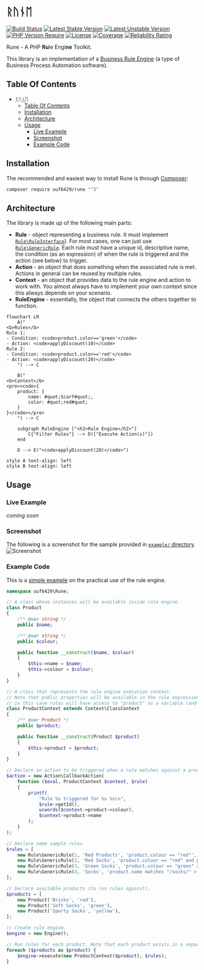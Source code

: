# ᚱᚢᚾᛖ

[![Build Status](https://github.com/uuf6429/rune/actions/workflows/ci.yml/badge.svg)](https://github.com/uuf6429/rune/actions)
[![Latest Stable Version](https://poser.pugx.org/uuf6429/rune/version.svg)](https://packagist.org/packages/uuf6429/rune)
[![Latest Unstable Version](https://poser.pugx.org/uuf6429/rune/v/unstable.svg)](https://packagist.org/packages/uuf6429/rune)
[![PHP Version Require](http://poser.pugx.org/uuf6429/rune/require/php)](https://www.php.net/supported-versions.php)
[![License](https://poser.pugx.org/uuf6429/rune/license.svg)](https://raw.githubusercontent.com/uuf6429/rune/master/LICENSE)
[![Coverage](https://sonarcloud.io/api/project_badges/measure?project=uuf6429_rune&metric=coverage)](https://sonarcloud.io/summary/new_code?id=uuf6429_rune)
[![Reliability Rating](https://sonarcloud.io/api/project_badges/measure?project=uuf6429_rune&metric=reliability_rating)](https://sonarcloud.io/summary/new_code?id=uuf6429_rune)

Rune - A PHP <b>Ru</b>le Engi<b>ne</b> Toolkit.

This library is an implementation of a [Business Rule Engine](https://en.wikipedia.org/wiki/Business_rules_engine) (a
type of Business Process Automation software).

## Table Of Contents

- [ᚱᚢᚾᛖ](#ᚱᚢᚾᛖ)
    - [Table Of Contents](#table-of-contents)
    - [Installation](#installation)
    - [Architecture](#architecture)
    - [Usage](#usage)
        - [Live Example](#live-example)
        - [Screenshot](#screenshot)
        - [Example Code](#example-code)

## Installation

The recommended and easiest way to install Rune is through [Composer](https://getcomposer.org/):

```bash
composer require uuf6429/rune "^3"
```

## Architecture

The library is made up of the following main parts:

- **Rule** - object representing a business rule. It must
  implement [`Rule\RuleInterface`](https://github.com/uuf6429/rune/blob/master/src/Rune/Rule/RuleInterface.php)).
  For most cases, one can just
  use [`Rule\GenericRule`](https://github.com/uuf6429/rune/blob/master/src/Rune/Rule/GenericRule.php). Each rule must
  have a unique id, descriptive name, the condition (as an expression) of when the rule is triggered and the action
  (see below) to trigger.
- **Action** - an object that does something when the associated rule is met. Actions in general can be reused by
  multiple
  rules.
- **Context** - an object that provides data to the rule engine and action to work with.
  You almost always have to implement your own context since this always depends on your scenario.
- **RuleEngine** - essentially, the object that connects the others together to function.

```mermaid
flowchart LR
    A("
<b>Rules</b>
Rule 1:
- Condition: <code>product.color=='green'</code>
- Action: <code>applyDiscount(10)</code>
Rule 2:
- Condition: <code>product.color=='red'</code>
- Action: <code>applyDiscount(20)</code>
    ") --> C

    B("
<b>Context</b>
<pre><code>{
    product: {
        name: #quot;Scarf#quot;,
        color: #quot;red#quot;
    }
}</code></pre>
    ") --> C

    subgraph RuleEngine ["<h2>Rule Engine</h2>"]
        C{"Filter Rules"} --> D(["Execute Action(s)"])
    end

    D --> E("<code>applyDiscount(20)</code>")

style A text-align: left
style B text-align: left
```

## Usage

### Live Example

*coming soon*

### Screenshot

The following is a screenshot for the sample provided
in [`example/` directory](https://github.com/uuf6429/rune/tree/master/example).
![Screenshot](http://i.imgur.com/YLFAwxI.png)

### Example Code

This is a [simple example](https://github.com/uuf6429/rune/tree/master/example/simple.php) on the practical use of the
rule engine.

```php
namespace uuf6429\Rune;

// A class whose instances will be available inside rule engine.
class Product
{
    /** @var string */
    public $name;

    /** @var string */
    public $colour;

    public function __construct($name, $colour)
    {
        $this->name = $name;
        $this->colour = $colour;
    }
}

// A class that represents the rule engine execution context.
// Note that public properties will be available in the rule expressions,
// in this case rules will have access to "product" as a variable (and all of product's public properties).
class ProductContext extends Context\ClassContext
{
    /** @var Product */
    public $product;

    public function __construct(Product $product)
    {
        $this->product = $product;
    }
}

// Declare an action to be triggered when a rule matches against a product.
$action = new Action\CallbackAction(
    function ($eval, ProductContext $context, $rule)
    {
        printf(
            "Rule %s triggered for %s %s\n",
            $rule->getId(),
            ucwords($context->product->colour),
            $context->product->name
        );
    }
);

// Declare some sample rules.
$rules = [
    new Rule\GenericRule(1, 'Red Products', 'product.colour == "red"', $action),
    new Rule\GenericRule(2, 'Red Socks', 'product.colour == "red" and product.name matches "/socks/i"', $action),
    new Rule\GenericRule(3, 'Green Socks', 'product.colour == "green" and product.name matches "/socks/i"', $action),
    new Rule\GenericRule(4, 'Socks', 'product.name matches "/socks/" > 0', $action),
];

// Declare available products (to run rules against).
$products = [
    new Product('Bricks', 'red'),
    new Product('Soft Socks', 'green'),
    new Product('Sporty Socks', 'yellow'),
];

// Create rule engine.
$engine = new Engine();

// Run rules for each product. Note that each product exists in a separate context.
foreach ($products as $product) {
    $engine->execute(new ProductContext($product), $rules);
}
```
